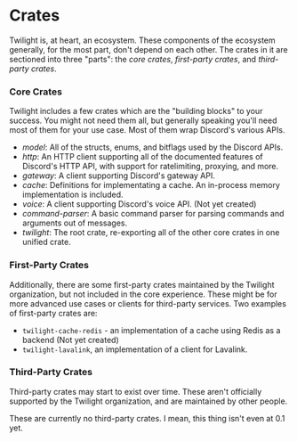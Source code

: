 # Crates

Twilight is, at heart, an ecosystem. These components of the ecosystem generally,
for the most part, don't depend on each other. The crates in it are sectioned
into three "parts": the *core crates*, *first-party crates*, and *third-party
crates*.

### Core Crates

Twilight includes a few crates which are the "building blocks" to your success. You
might not need them all, but generally speaking you'll need most of them for
your use case. Most of them wrap Discord's various APIs.

- *model*: All of the structs, enums, and bitflags used by the Discord APIs.
- *http*: An HTTP client supporting all of the documented features of Discord's
  HTTP API, with support for ratelimiting, proxying, and more.
- *gateway*: A client supporting Discord's gateway API.
- *cache*: Definitions for implementating a cache. An in-process memory
  implementation is included.
- *voice*: A client supporting Discord's voice API. (Not yet created)
- *command-parser*: A basic command parser for parsing commands and arguments
  out of messages.
- *twilight*: The root crate, re-exporting all of the other core crates in one
  unified crate.

### First-Party Crates

Additionally, there are some first-party crates maintained by the Twilight
organization, but not included in the core experience. These might be for more
advanced use cases or clients for third-party services. Two examples of
first-party crates are:
- `twilight-cache-redis` - an implementation of a cache using
Redis as a backend (Not yet created)
- `twilight-lavalink`, an implementation of a client for
Lavalink.

### Third-Party Crates

Third-party crates may start to exist over time. These aren't officially
supported by the Twilight organization, and are maintained by other people.

These are currently no third-party crates. I mean, this thing isn't even at 0.1
yet.

[Lavalink]: https://github.com/Frederikam/Lavalink
[redis]: https://redis.io
